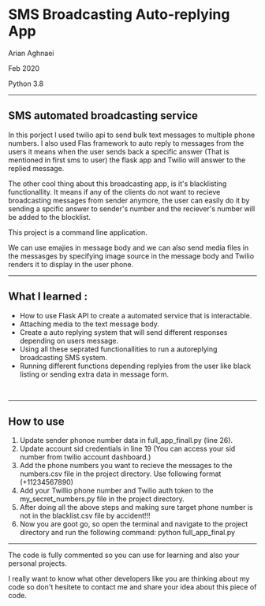 
<h1>SMS Broadcasting Auto-replying App</h1>
<p>Arian Aghnaei</p>
<p>Feb 2020</p>
<p>Python 3.8</p>
<hr />
<h2>SMS automated broadcasting service</h2>
<p>In this porject I used twilio api to send bulk text messages to multiple phone numbers. I also used Flas framework to auto reply to messages from the users it means when the user sends back a specific answer (That is mentioned in first sms to user) the flask app and Twilio will answer to the replied message.</p>
<p>The other cool thing about this broadcasting app, is it's blacklisting functionallity. It means if any of the clients do not want to recieve broadcasting messages from sender anymore, the user can easily do it by sending a spcific answer to sender's number and the reciever's number will be added to the blocklist.</p>
<p>This project is a command line application.</p>

<p>We can use emajies in message body and we can also send media files in the messasges by specifying image source in the message body and Twilio renders it to display in the user phone.</p>
<hr />
<h2>What I learned :</h2>
<ul>
  <li>How to use Flask API to create a automated service that is interactable.</li>
  <li>Attaching media to the text message body.</li>
  <li>Create a auto replying system that will send different responses depending on users message.</li>
  <li>Using all these seprated functionallities to run a autoreplying broadcasting SMS system.</li>
  <li>Running different functions depending replyies from the user like black listing or sending extra data in  message form.</li>
</ul>
<br>
<hr />
<h2>How to use</h2>

<ol>
  <li>Update sender phonoe number data in full_app_finall.py (line 26).</li>
  <li>Update account sid credentials in line 19 (You can access your sid number from twilio account dashboard.)</li>
  <li>Add the phone numbers you want to recieve the messages to the numbers.csv file in the project directory. Use following format (+11234567890)</li>
  <li>Add your Twillio phone number and Twilio auth token to the my_secret_numbers.py file in the project directory.</li>
  <li>After doing all the above steps and making sure target phone number is not in the blacklist.csv file by accident!!!</li>
  <li>Now you are goot go, so open the terminal and navigate to the project directory and run the following command:    python full_app_final.py</li>
</ol>
<hr />
<p>The code is fully commented so you can use for learning and also your personal projects.</p>
<p>I really want to know what other developers like you are thinking about my code so don't hesitete to contact me and share your idea about this piece of code.</p>
